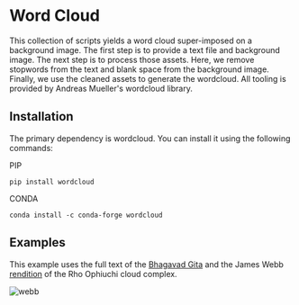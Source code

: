 # Word Cloud

This collection of scripts yields a word cloud super-imposed on a background image. 
The first step is to provide a text file and background image. 
The next step is to process those assets.
Here, we remove stopwords from the text and blank space from the background image.
Finally, we use the cleaned assets to generate the wordcloud.
All tooling is provided by Andreas Mueller's wordcloud library. 

## Installation

The primary dependency is wordcloud. You can install it using the following commands:

PIP
```
pip install wordcloud
```

CONDA
```
conda install -c conda-forge wordcloud
```

## Examples
This example uses the full text of the [Bhagavad Gita](https://sanskritdocuments.org/sanskrit/bhagavadgita/) and the James Webb [rendition](https://webbtelescope.org/contents/media/images/2023/128/01H449193V5Q4Q6GFBKXAZ3S03) of the Rho Ophiuchi cloud complex.

![webb](https://github.com/user-attachments/assets/41ae4f23-dd73-499e-b2b2-e76b8db2b321)
